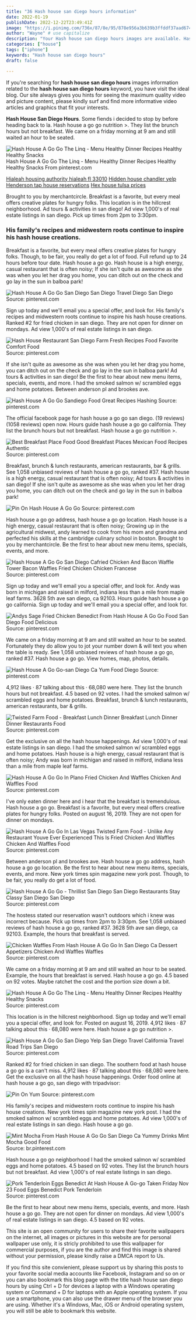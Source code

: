 ```yaml
---
title: "36 Hash house san diego hours information"
date: 2022-01-19
publishDate: 2022-12-22T23:49:41Z
image: "https://i.pinimg.com/736x/87/8e/95/878e956a3b639b3ffddf37aad674de96--pork-tenderloins-egg-benedict.jpg"
author: "Wayne" # use capitalize
description: "Your Hash house san diego hours images are available. Hash house san diego hours are a topic that is being searched for and liked by netizens now. You can Get the Hash house san diego hours files here. Find and Download all royalty-free images."
categories: ["house"]
tags: ["iphone"]
keywords: "Hash house san diego hours"
draft: false

---
```


If you're searching for **hash house san diego hours** images information related to the **hash house san diego hours** keyword, you have visit the ideal  blog.  Our site always  gives you  hints  for seeing  the maximum  quality video and picture  content, please kindly surf and find more informative video articles and graphics  that fit your interests.

**Hash House San Diego Hours**. Some fiends i decided to stop by before heading back to la. Hash house a go go nutrition &gt;. They list the brunch hours but not breakfast. We came on a friday morning at 9 am and still waited an hour to be seated.

![Hash House A Go Go The Linq - Menu Healthy Dinner Recipes Healthy Healthy Snacks](https://i.pinimg.com/originals/57/08/a9/5708a9acbb7a9262f50f74fdc338a019.png "Hash House A Go Go The Linq - Menu Healthy Dinner Recipes Healthy Healthy Snacks")
Hash House A Go Go The Linq - Menu Healthy Dinner Recipes Healthy Healthy Snacks From pinterest.com

[Hialeah housing authority hialeah fl 33010](/hialeah-housing-authority-hialeah-fl-33010/)
[Hidden house chandler yelp](/hidden-house-chandler-yelp/)
[Henderson tap house reservations](/henderson-tap-house-reservations/)
[Hex house tulsa prices](/hex-house-tulsa-prices/)

Brought to you by merchantcircle. Breakfast is a favorite, but every meal offers creative plates for hungry folks. This location is in the hillcrest neighborhood. Ad tours &amp; activities in san diego! Ad view 1,000&#039;s of real estate listings in san diego. Pick up times from 2pm to 3:30pm.

### His family&#039;s recipes and midwestern roots continue to inspire his hash house creations.

Breakfast is a favorite, but every meal offers creative plates for hungry folks. Though, to be fair, you really do get a lot of food. Full refund up to 24 hours before tour date. Hash house a go go. Hash house is a high energy, casual restaurant that is often noisy; If she isn&#039;t quite as awesome as she was when you let her drag you home, you can ditch out on the check and go lay in the sun in balboa park!


![Hash House A Go Go San Diego San Diego Travel Diego San Diego](https://i.pinimg.com/originals/67/93/43/6793439c064ef5d0ead3b3f3957281ff.png "Hash House A Go Go San Diego San Diego Travel Diego San Diego")
Source: pinterest.com

Sign up today and we&#039;ll email you a special offer, and look for. His family&#039;s recipes and midwestern roots continue to inspire his hash house creations. Ranked #2 for fried chicken in san diego. They are not open for dinner on mondays. Ad view 1,000&#039;s of real estate listings in san diego.

![Hash House Restaurant San Diego Farm Fresh Recipes Food Favorite Comfort Food](https://i.pinimg.com/736x/f4/8a/f2/f48af2dfbda3835e4a9a59348591a28f--tractors-foods.jpg "Hash House Restaurant San Diego Farm Fresh Recipes Food Favorite Comfort Food")
Source: pinterest.com

If she isn&#039;t quite as awesome as she was when you let her drag you home, you can ditch out on the check and go lay in the sun in balboa park! Ad tours &amp; activities in san diego! Be the first to hear about new menu items, specials, events, and more. I had the smoked salmon w/ scrambled eggs and home potatoes. Between anderson pl and brookes ave.

![Hash House A Go Go Sandiego Food Great Recipes Hashing](https://i.pinimg.com/736x/ca/b9/e2/cab9e2ac2c9604d5f66b52c6138968ee--beef-hash-san-diego.jpg "Hash House A Go Go Sandiego Food Great Recipes Hashing")
Source: pinterest.com

The official facebook page for hash house a go go san diego. (19 reviews) (1058 reviews) open now. Hours guide hash house a go go california. They list the brunch hours but not breakfast. Hash house a go go nutrition &gt;.

![Best Breakfast Place Food Good Breakfast Places Mexican Food Recipes Authentic](https://i.pinimg.com/originals/43/35/b0/4335b08574909fc7b570c35402dce256.jpg "Best Breakfast Place Food Good Breakfast Places Mexican Food Recipes Authentic")
Source: pinterest.com

Breakfast, brunch &amp; lunch restaurants, american restaurants, bar &amp; grills. See 1,058 unbiased reviews of hash house a go go, ranked #37. Hash house is a high energy, casual restaurant that is often noisy; Ad tours &amp; activities in san diego! If she isn&#039;t quite as awesome as she was when you let her drag you home, you can ditch out on the check and go lay in the sun in balboa park!

![Pin On Hash House A Go Go](https://i.pinimg.com/originals/2f/a1/c3/2fa1c36345ee6d9555b3b71f5cb9f108.jpg "Pin On Hash House A Go Go")
Source: pinterest.com

Hash house a go go address, hash house a go go location. Hash house is a high energy, casual restaurant that is often noisy; Growing up in the agricultural midwest, andy learned to cook from his mom and grandma and perfected his skills at the cambridge culinary school in boston. Brought to you by merchantcircle. Be the first to hear about new menu items, specials, events, and more.

![Hash House A Go Go San Diego Cafried Chicken And Bacon Waffle Tower Bacon Waffles Fried Chicken Chicken Francese](https://i.pinimg.com/736x/00/f6/c3/00f6c3270723e17ac7a087a6eaf10ec3--bacon-waffles-fried-chicken.jpg "Hash House A Go Go San Diego Cafried Chicken And Bacon Waffle Tower Bacon Waffles Fried Chicken Chicken Francese")
Source: pinterest.com

Sign up today and we&#039;ll email you a special offer, and look for. Andy was born in michigan and raised in milford, indiana less than a mile from maple leaf farms. 3628 5th ave san diego, ca 92103. Hours guide hash house a go go california. Sign up today and we&#039;ll email you a special offer, and look for.

![Andys Sage Fried Chicken Benedict From Hash House A Go Go Food San Diego Food Delicious](https://i.pinimg.com/originals/3f/2d/23/3f2d23c82aed321a42d2d27dc9e99084.jpg "Andys Sage Fried Chicken Benedict From Hash House A Go Go Food San Diego Food Delicious")
Source: pinterest.com

We came on a friday morning at 9 am and still waited an hour to be seated. Fortunately they do allow you to jot your number down &amp; will text you when the table is ready. See 1,058 unbiased reviews of hash house a go go, ranked #37. Hash house a go go. View homes, map, photos, details.

![Hash House A Go Go-san Diego Ca Yum Food Diego](https://i.pinimg.com/originals/d0/6f/d4/d06fd4e32e2a198196aab83bfe5cb512.jpg "Hash House A Go Go-san Diego Ca Yum Food Diego")
Source: pinterest.com

4,912 likes · 87 talking about this · 68,080 were here. They list the brunch hours but not breakfast. 4.5 based on 92 votes. I had the smoked salmon w/ scrambled eggs and home potatoes. Breakfast, brunch &amp; lunch restaurants, american restaurants, bar &amp; grills.

![Twisted Farm Food - Breakfast Lunch Dinner Breakfast Lunch Dinner Dinner Restaurants Food](https://i.pinimg.com/736x/2e/ee/32/2eee32a4290f681e59a5b7143b402e35--plaza-hotel-apple-cinnamon.jpg "Twisted Farm Food - Breakfast Lunch Dinner Breakfast Lunch Dinner Dinner Restaurants Food")
Source: pinterest.com

Get the exclusive on all the hash house happenings. Ad view 1,000&#039;s of real estate listings in san diego. I had the smoked salmon w/ scrambled eggs and home potatoes. Hash house is a high energy, casual restaurant that is often noisy; Andy was born in michigan and raised in milford, indiana less than a mile from maple leaf farms.

![Hash House A Go Go In Plano Fried Chicken And Waffles Chicken And Waffles Food](https://i.pinimg.com/736x/10/33/36/103336b36fcec50a689e27652e6b06e2--chicken-bacon-chicken-and-waffles.jpg "Hash House A Go Go In Plano Fried Chicken And Waffles Chicken And Waffles Food")
Source: pinterest.com

I&#039;ve only eaten dinner here and i hear that the breakfast is tremendulous. Hash house a go go. Breakfast is a favorite, but every meal offers creative plates for hungry folks. Posted on august 16, 2019. They are not open for dinner on mondays.

![Hash House A Go Go In Las Vegas Twisted Farm Food - Unlike Any Restaurant Youve Ever Experienced This Is Fried Chicken And Waffles Chicken And Waffles Food](https://i.pinimg.com/originals/c8/a4/96/c8a496431f93ec417620cd50263104d1.png "Hash House A Go Go In Las Vegas Twisted Farm Food - Unlike Any Restaurant Youve Ever Experienced This Is Fried Chicken And Waffles Chicken And Waffles Food")
Source: pinterest.com

Between anderson pl and brookes ave. Hash house a go go address, hash house a go go location. Be the first to hear about new menu items, specials, events, and more. New york times spin magazine new york post. Though, to be fair, you really do get a lot of food.

![Hash House A Go Go - Thrillist San Diego San Diego Restaurants Stay Classy San Diego San Diego](https://i.pinimg.com/736x/44/9c/1a/449c1a327cd4f64188292f2f2aa09c5f--san-diego-area-schmidt.jpg "Hash House A Go Go - Thrillist San Diego San Diego Restaurants Stay Classy San Diego San Diego")
Source: pinterest.com

The hostess stated our reservation wasn&#039;t outdoors which i knew was incorrect because. Pick up times from 2pm to 3:30pm. See 1,058 unbiased reviews of hash house a go go, ranked #37. 3628 5th ave san diego, ca 92103. Example, the hours that breakfast is served.

![Chicken Waffles From Hash House A Go Go In San Diego Ca Dessert Appetizers Chicken And Waffles Waffles](https://i.pinimg.com/originals/0b/bd/c6/0bbdc6cb2e7a85340e9f9153e6a442bf.jpg "Chicken Waffles From Hash House A Go Go In San Diego Ca Dessert Appetizers Chicken And Waffles Waffles")
Source: pinterest.com

We came on a friday morning at 9 am and still waited an hour to be seated. Example, the hours that breakfast is served. Hash house a go go. 4.5 based on 92 votes. Maybe ratchet the cost and the portion size down a bit.

![Hash House A Go Go The Linq - Menu Healthy Dinner Recipes Healthy Healthy Snacks](https://i.pinimg.com/originals/57/08/a9/5708a9acbb7a9262f50f74fdc338a019.png "Hash House A Go Go The Linq - Menu Healthy Dinner Recipes Healthy Healthy Snacks")
Source: pinterest.com

This location is in the hillcrest neighborhood. Sign up today and we&#039;ll email you a special offer, and look for. Posted on august 16, 2019. 4,912 likes · 87 talking about this · 68,080 were here. Hash house a go go nutrition &gt;.

![Hash House A Go Go San Diego Yelp San Diego Travel California Travel Road Trips San Diego](https://i.pinimg.com/originals/07/96/ab/0796aba2ec7d07478d0efb8ed9ef931d.jpg "Hash House A Go Go San Diego Yelp San Diego Travel California Travel Road Trips San Diego")
Source: pinterest.com

Ranked #2 for fried chicken in san diego. The southern food at hash house a go go is a can&#039;t miss. 4,912 likes · 87 talking about this · 68,080 were here. Get the exclusive on all the hash house happenings. Order food online at hash house a go go, san diego with tripadvisor:

![Pin On Yum](https://i.pinimg.com/originals/bd/f0/a4/bdf0a4266fc5d874951df4322533bf16.jpg "Pin On Yum")
Source: pinterest.com

His family&#039;s recipes and midwestern roots continue to inspire his hash house creations. New york times spin magazine new york post. I had the smoked salmon w/ scrambled eggs and home potatoes. Ad view 1,000&#039;s of real estate listings in san diego. Hash house a go go.

![Mint Mocha From Hash House A Go Go San Diego Ca Yummy Drinks Mint Mocha Good Food](https://i.pinimg.com/736x/ee/68/2e/ee682e1cdce770f3b401f82eba91fb68--san-diego-travel-awesome-food.jpg "Mint Mocha From Hash House A Go Go San Diego Ca Yummy Drinks Mint Mocha Good Food")
Source: br.pinterest.com

Hash house a go go neighborhood I had the smoked salmon w/ scrambled eggs and home potatoes. 4.5 based on 92 votes. They list the brunch hours but not breakfast. Ad view 1,000&#039;s of real estate listings in san diego.

![Pork Tenderloin Eggs Benedict At Hash House A Go-go Taken Friday Nov 23 Food Eggs Benedict Pork Tenderloin](https://i.pinimg.com/736x/87/8e/95/878e956a3b639b3ffddf37aad674de96--pork-tenderloins-egg-benedict.jpg "Pork Tenderloin Eggs Benedict At Hash House A Go-go Taken Friday Nov 23 Food Eggs Benedict Pork Tenderloin")
Source: pinterest.com

Be the first to hear about new menu items, specials, events, and more. Hash house a go go. They are not open for dinner on mondays. Ad view 1,000&#039;s of real estate listings in san diego. 4.5 based on 92 votes.

This site is an open community for users to share their favorite wallpapers on the internet, all images or pictures in this website are for personal wallpaper use only, it is stricly prohibited to use this wallpaper for commercial purposes, if you are the author and find this image is shared without your permission, please kindly raise a DMCA report to Us.

If you find this site convienient, please support us by sharing this posts to your favorite social media accounts like Facebook, Instagram and so on or you can also bookmark this blog page with the title hash house san diego hours by using Ctrl + D for devices a laptop with a Windows operating system or Command + D for laptops with an Apple operating system. If you use a smartphone, you can also use the drawer menu of the browser you are using. Whether it's a Windows, Mac, iOS or Android operating system, you will still be able to bookmark this website.

